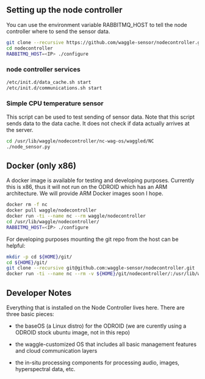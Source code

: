 

## Setting up the node controller

You can use the environment variable RABBITMQ_HOST to tell the node controller where to send the sensor data.

```bash
git clone --recursive https://github.com/waggle-sensor/nodecontroller.git
cd nodecontroller
RABBITMQ_HOST=<IP> ./configure
```

### node controller services

```bash
/etc/init.d/data_cache.sh start
/etc/init.d/communications.sh start
```

### Simple CPU temperature sensor

This script can be used to test sending of sensor data. Note that this script sends data to the data cache. It does not check if data actually arrives at the server.

```bash
cd /usr/lib/waggle/nodecontroller/nc-wag-os/waggled/NC
./node_sensor.py 
```

## Docker (only x86)

A docker image is available for testing and developing purposes. Currently this is x86, thus it will not run on the ODROID which has an ARM architecture. We will provide ARM Docker images soon I hope.

```bash
docker rm -f nc
docker pull waggle/nodecontroller
docker run -ti --name nc --rm waggle/nodecontroller
cd /usr/lib/waggle/nodecontroller/
RABBITMQ_HOST=<IP> ./configure
```

For developing purposes mounting the git repo from the host can be helpful:
```bash
mkdir -p cd ${HOME}/git/
cd ${HOME}/git/
git clone --recursive git@github.com:waggle-sensor/nodecontroller.git
docker run -ti --name nc --rm -v ${HOME}/git/nodecontroller/:/usr/lib/waggle/nodecontroller  waggle/nodecontroller
```

## Developer Notes

Everything that is installed on the Node Controller lives here.  There
are three basic pieces: 

* the baseOS (a Linux distro) for the ODROID
   (we are curently using a ODROID stock ubuntu image, not in this repo)

* the waggle-customized OS that includes all basic management
  features and cloud communication layers

* the in-situ processing components for processing audio, images,
  hyperspectral data, etc.



